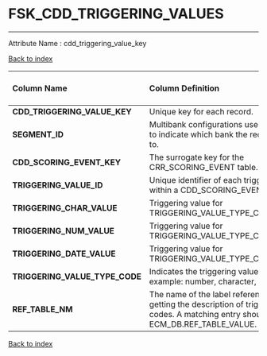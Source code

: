 # FSK_CDD_TRIGGERING_VALUES

---

Attribute Name :   cdd_triggering_value_key

[Back to index](./index.md)

| Column Name                    | Column Definition                                                                                                                                     | Column Data Type   | Column Null Option   | PK   | FK   |
|:-------------------------------|:------------------------------------------------------------------------------------------------------------------------------------------------------|:-------------------|:---------------------|:-----|:-----|
| **CDD_TRIGGERING_VALUE_KEY**   | Unique key for each record.                                                                                                                           | NUMBER(12)         | Not Null             | Yes  | No   |
| **SEGMENT_ID**                 | Multibank configurations use this column to indicate which bank the record belongs to.                                                                | VARCHAR2(128)      | Not Null             | Yes  | No   |
| **CDD_SCORING_EVENT_KEY**      | The surrogate key for the CRR_SCORING_EVENT table.                                                                                                    | NUMBER(12)         | Not Null             | No   | Yes  |
| **TRIGGERING_VALUE_ID**        | Unique identifier of each triggering value within a CDD_SCORING_EVENT_KEY.                                                                            | NUMBER(12)         | Null                 | No   | No   |
| **TRIGGERING_CHAR_VALUE**      | Triggering value for TRIGGERING_VALUE_TYPE_CODE='CHAR'.                                                                                               | VARCHAR2(35)       | Null                 | No   | No   |
| **TRIGGERING_NUM_VALUE**       | Triggering value for TRIGGERING_VALUE_TYPE_CODE='NUM'.                                                                                                | NUMBER(18,5)       | Null                 | No   | No   |
| **TRIGGERING_DATE_VALUE**      | Triggering value for TRIGGERING_VALUE_TYPE_CODE='DATE'.                                                                                               | DATE               | Null                 | No   | No   |
| **TRIGGERING_VALUE_TYPE_CODE** | Indicates the triggering value type, for example: number, character, date.                                                                            | VARCHAR2(32)       | Null                 | No   | No   |
| **REF_TABLE_NM**               | The name of the label reference, used for getting the description of triggering value codes. A matching entry should exist in ECM_DB.REF_TABLE_VALUE. | VARCHAR2(30)       | Null                 | No   | No   |

[Back to index](./index.md)
